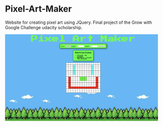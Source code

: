 # Pixel-Art-Maker
Website for creating pixel art using JQuery.
Final project of the Grow with Google Challenge udacity scholarship.

![Demo picture](https://github.com/miriarte33/Pixel-Art-Maker/blob/master/Pixel%20Art%20Maker/Demo.png)
